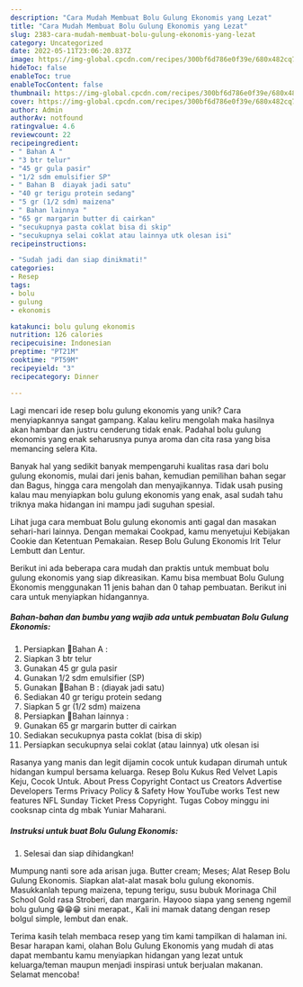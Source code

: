 ```yaml
---
description: "Cara Mudah Membuat Bolu Gulung Ekonomis yang Lezat"
title: "Cara Mudah Membuat Bolu Gulung Ekonomis yang Lezat"
slug: 2383-cara-mudah-membuat-bolu-gulung-ekonomis-yang-lezat
category: Uncategorized
date: 2022-05-11T23:06:20.837Z
image: https://img-global.cpcdn.com/recipes/300bf6d786e0f39e/680x482cq70/bolu-gulung-ekonomis-foto-resep-utama.jpg
hideToc: false
enableToc: true
enableTocContent: false
thumbnail: https://img-global.cpcdn.com/recipes/300bf6d786e0f39e/680x482cq70/bolu-gulung-ekonomis-foto-resep-utama.jpg
cover: https://img-global.cpcdn.com/recipes/300bf6d786e0f39e/680x482cq70/bolu-gulung-ekonomis-foto-resep-utama.jpg
author: Admin
authorAv: notfound
ratingvalue: 4.6
reviewcount: 22
recipeingredient:
- " Bahan A "
- "3 btr telur"
- "45 gr gula pasir"
- "1/2 sdm emulsifier SP"
- " Bahan B  diayak jadi satu"
- "40 gr terigu protein sedang"
- "5 gr (1/2 sdm) maizena"
- " Bahan lainnya "
- "65 gr margarin butter di cairkan"
- "secukupnya pasta coklat bisa di skip"
- "secukupnya selai coklat atau lainnya utk olesan isi"
recipeinstructions:

- "Sudah jadi dan siap dinikmati!"
categories:
- Resep
tags:
- bolu
- gulung
- ekonomis

katakunci: bolu gulung ekonomis 
nutrition: 126 calories
recipecuisine: Indonesian
preptime: "PT21M"
cooktime: "PT59M"
recipeyield: "3"
recipecategory: Dinner

---
```





Lagi mencari ide resep bolu gulung ekonomis yang unik? Cara menyiapkannya sangat gampang. Kalau keliru mengolah maka hasilnya akan hambar dan justru cenderung tidak enak. Padahal bolu gulung ekonomis yang enak seharusnya punya aroma dan cita rasa yang bisa memancing selera Kita.





Banyak hal yang sedikit banyak mempengaruhi kualitas rasa dari bolu gulung ekonomis, mulai dari jenis bahan, kemudian pemilihan bahan segar dan Bagus, hingga cara mengolah dan menyajikannya. Tidak usah pusing kalau mau menyiapkan bolu gulung ekonomis yang enak,      asal sudah tahu triknya maka hidangan ini mampu jadi suguhan spesial.














Lihat juga cara membuat Bolu gulung ekonomis anti gagal dan masakan sehari-hari lainnya. Dengan memakai Cookpad, kamu menyetujui Kebijakan Cookie dan Ketentuan Pemakaian. Resep Bolu Gulung Ekonomis Irit Telur Lembutt dan Lentur.






Berikut ini ada beberapa cara mudah dan praktis untuk membuat bolu gulung ekonomis yang siap dikreasikan. Kamu bisa membuat Bolu Gulung Ekonomis menggunakan 11 jenis bahan dan 0 tahap pembuatan. Berikut ini cara untuk menyiapkan hidangannya.

<!--inarticleads1-->

##### Bahan-bahan dan bumbu yang wajib ada untuk pembuatan Bolu Gulung Ekonomis:

1. Persiapkan  🍳Bahan A :
1. Siapkan 3 btr telur
1. Gunakan 45 gr gula pasir
1. Gunakan 1/2 sdm emulsifier (SP)
1. Gunakan  🍳Bahan B : (diayak jadi satu)
1. Sediakan 40 gr terigu protein sedang
1. Siapkan 5 gr (1/2 sdm) maizena
1. Persiapkan  🍳Bahan lainnya :
1. Gunakan 65 gr margarin butter di cairkan
1. Sediakan secukupnya pasta coklat (bisa di skip)
1. Persiapkan secukupnya selai coklat (atau lainnya) utk olesan isi


Rasanya yang manis dan legit dijamin cocok untuk kudapan dirumah untuk hidangan kumpul bersama keluarga. Resep Bolu Kukus Red Velvet Lapis Keju, Cocok Untuk. About Press Copyright Contact us Creators Advertise Developers Terms Privacy Policy &amp; Safety How YouTube works Test new features NFL Sunday Ticket Press Copyright. Tugas Coboy minggu ini cooksnap cinta dg mbak Yuniar Maharani. 

<!--inarticleads2-->

##### Instruksi untuk buat Bolu Gulung Ekonomis:


1. Selesai dan siap dihidangkan!

Mumpung nanti sore ada arisan juga. Butter cream; Meses; Alat Resep Bolu Gulung Ekonomis. Siapkan alat-alat masak bolu gulung ekonomis. Masukkanlah tepung maizena, tepung terigu, susu bubuk Morinaga Chil School Gold rasa Stroberi, dan margarin. Hayooo siapa yang seneng ngemil bolu gulung 😁😁😁 sini merapat., Kali ini mamak datang dengan resep bolgul simple, lembut dan enak. 

Terima kasih telah membaca resep yang tim kami tampilkan di halaman ini. Besar harapan kami, olahan Bolu Gulung Ekonomis yang mudah di atas dapat membantu kamu menyiapkan hidangan yang lezat untuk keluarga/teman maupun menjadi inspirasi untuk berjualan makanan. Selamat mencoba!
